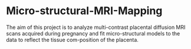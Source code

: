 # Micro-structural-MRI-Mapping
The aim of this project is to analyze multi-contrast placental diffusion MRI scans acquired during pregnancy and fit micro-structural models to the data to reflect the tissue com-position of the placenta.
